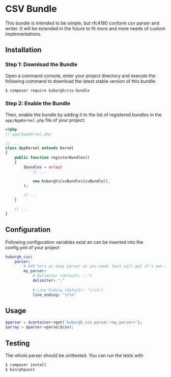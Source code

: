 CSV Bundle
==========
This bundle is intended to be simple, but rfc4180 conform csv parser and writer. It will be extended in the future to 
fit more and more needs of custom implementations.  

Installation
------------

### Step 1: Download the Bundle

Open a command console, enter your project directory and execute the
following command to download the latest stable version of this bundle:

```bash
$ composer require kuborgh/csv-bundle
```

### Step 2: Enable the Bundle

Then, enable the bundle by adding it to the list of registered bundles
in the `app/AppKernel.php` file of your project:

```php
<?php
// app/AppKernel.php

// ...
class AppKernel extends Kernel
{
    public function registerBundles()
    {
        $bundles = array(
            // ...

            new Kuborgh\CsvBundle\CsvBundle(),
        );

        // ...
    }

    // ...
}
```

Configuration
-------------

Following configuration variables exist an can be inserted into the config.yml of your project
```yml
kuborgh_csv:
    parser:
        # Add here as many parser as you need. Each will get it's own service kuborgh_csv.parser.my_parser
        my_parser:
            # Delimiter (default: ",")
            delimiter: ","
            
            # Line Ending (default: "\r\n")
            line_ending: "\r\n"
```

Usage
-----
```php
$parser = $container->get('kuborgh_csv.parser.<my_parser>');
$array = $parser->parse($csv);
```

Testing
-------
The whole parser should be unittested. You can run the tests with
```bash
$ composer install
$ bin/phpunit
```
